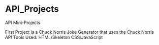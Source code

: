 # API_Projects
API Mini-Projects

First Project is a Chuck Norris Joke Generator that uses the Chuck Norris API
Tools Used: HTML/Skeleton CSS/JavaScript
